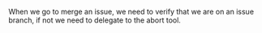 When we go to merge an issue, we need to verify that we are on an issue branch, if not we need to delegate to the abort tool.